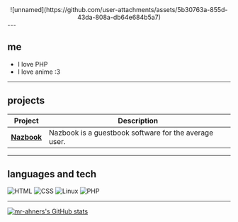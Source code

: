 <center>
![unnamed](https://github.com/user-attachments/assets/5b30763a-855d-43da-808a-db64e684b5a7)
  </center>
---

## me

- I love PHP
- I love anime :3

---

## projects

| Project | Description |
|--------|-------------|
| [**Nazbook**](https://github.com/your-username/pynest-os) | Nazbook is a guestbook software for the average user. |

---

## languages and tech

![HTML](https://img.shields.io/badge/-HTML-333?style=flat&logo=html5)
![CSS](https://img.shields.io/badge/-CSS-333?style=flat&logo=css3)
![Linux](https://img.shields.io/badge/-Linux-333?style=flat&logo=linux)
![PHP](https://img.shields.io/badge/-PHP-333?style=flat&logo=php)


---
[![mr-ahners's GitHub stats](https://github-readme-stats.vercel.app/api?username=mr-ahner)](https://github.com/anuraghazra/github-readme-stats)
